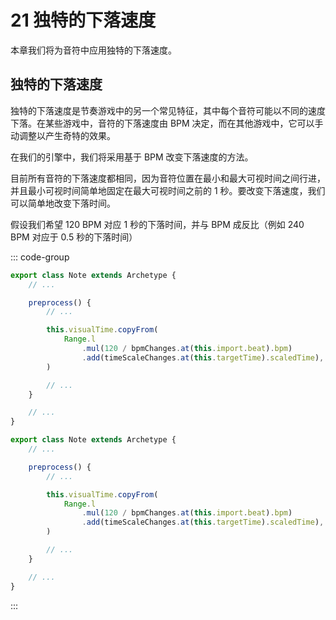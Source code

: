 # 21 独特的下落速度

本章我们将为音符中应用独特的下落速度。

## 独特的下落速度

独特的下落速度是节奏游戏中的另一个常见特征，其中每个音符可能以不同的速度下落。在某些游戏中，音符的下落速度由 BPM 决定，而在其他游戏中，它可以手动调整以产生奇特的效果。

在我们的引擎中，我们将采用基于 BPM 改变下落速度的方法。

目前所有音符的下落速度都相同，因为音符位置在最小和最大可视时间之间行进，并且最小可视时间简单地固定在最大可视时间之前的 1 秒。要改变下落速度，我们可以简单地改变下落时间。

假设我们希望 120 BPM 对应 1 秒的下落时间，并与 BPM 成反比（例如 240 BPM 对应于 0.5 秒的下落时间）

::: code-group

```TypeScript
export class Note extends Archetype {
    // ...

    preprocess() {
        // ...

        this.visualTime.copyFrom(
            Range.l
                .mul(120 / bpmChanges.at(this.import.beat).bpm)
                .add(timeScaleChanges.at(this.targetTime).scaledTime),
        )

        // ...
    }

    // ...
}
```

```JavaScript
export class Note extends Archetype {
    // ...

    preprocess() {
        // ...

        this.visualTime.copyFrom(
            Range.l
                .mul(120 / bpmChanges.at(this.import.beat).bpm)
                .add(timeScaleChanges.at(this.targetTime).scaledTime),
        )

        // ...
    }

    // ...
}
```

:::
